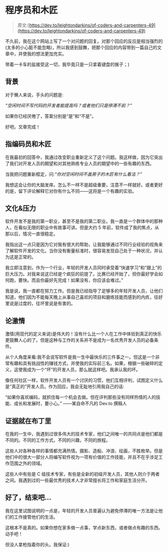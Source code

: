 # 程序员和木匠

> 原文:[https://dev.to/leightondarkins/of-coders-and-carpenters-49](https://dev.to/leightondarkins/of-coders-and-carpenters-49)

不久前，我在这个网站上写了一个对问题的回复。对那个回应的反应是相当强烈的(太多的小心脏不能忽略)，所以我感到鼓舞，把那个回应的内容带到一篇自己的文章中，并使我的想法更加充实。

带着一卡车的盐接受这一切，我毕竟只是一只拿着键盘的猴子；)

## [](#background)背景

对于懒人来说，手头的问题是:

*“空闲时间不写代码的开发者能提高吗？或者他们只是停滞不前？”*

如果你已经厌倦了，答案分别是“是”和“不是”。

好吧。文章完成！

## [](#of-coders-and-carpenters)指编码员和木匠

在我最初的回答中，我通过改变职业重新定义了这个问题。我这样做，因为它突出了我们对开发人员的期望和对其他熟练专业人员的期望中的一些有趣的东西。

当我把问题重新框定，问:*“你对空闲时间不盖房子的木匠有什么看法？”*

我想这会让你的大脑发痒。怎么不一样不是超级重要，注意不一样就好。或者更好的是，留下评论解释它对你有什么不同——这将是一个有趣的实验。

## [](#culture-amp-pressure)文化&压力

软件开发不是我的第一职业，甚至不是我的第二职业。我一直是一个群体中的那种人，在看似无限的职业中有故事可讲。但是大约 5 年前，软件成了我的焦点，从那以后，情况一直很稳定。

我指出这一点只是因为它对我有很大的帮助，让我能够通过不同行业经验的视角来了解软件开发的文化。当你没有衡量标准时，很容易发现自己处于一种状况，并认为这是正常的。

我立即注意到，作为一个行业，年轻的开发人员同时承受着“快速学习”和“跟上”的巨大压力。对我来说这已经是个疯狂的前提了。比赛已经开始了，但你最好学会如何跑，要快。而且你最好先完成！如果没有，你应该会难过。”

我是说，我一直都在努力工作。但是我已经指导了足够多的年轻开发人员，让他们知道，他们因为不能每天晚上从事自己喜欢的项目和磨练技能而感到的内疚，往好里说是过度的，往坏里说是有害的。

## [](#on-passion)论激情

激情(用现代的定义来说)是伟大的！没有什么比一个人在工作中体验到真正的快乐更鼓舞人心的了。但是这种与工作的关系并不是成为一名优秀开发人员的必备条件。

从个人角度来看:我不会说写软件是我一生中最快乐的三件事之一。但这是一个非常有趣和具有挑战性的赚钱方式，并使我的实际前三名。如果，根据一些破碎的定义，这使我成为一个“坏”的开发人员，那么就这样吧。我承认我的坏。

像任何社区一样，软件开发人员有一个讨厌的习惯，他们互相评判，试图定义什么是“真正的”开发人员。作为回应，我会无耻地引用我自己的话:

“如果你喜欢编码，就抓住每一个机会去做。但在评判那些没有同样热情的人的技能、成长和发展时，要小心。”
——某自命不凡的 Dev.to 撰稿人

## [](#the-proof-is-in-the-pudding)证据就在布丁里

在我的一生中，我遇到过很多伟大的技术专家，他们之间唯一的共同点是他们都是不同的。不同的工作方式，不同的兴趣，不同的旅程。

这些人对各种各样的事情都充满热情。摄影、造船、冲浪、绘画，不胜枚举。但是他们中的很大一部分人将编写软件视为一项有价值的工作技能，并且不在乎涉足工作范围之外的领域。

这些人中有些是 C 级技术专家，有些是全新的初级开发人员，其他人则介于两者之间。我遇到过的一些最优秀的技术人才非常擅长将工作和家庭生活分开。

## 好了，结束吧...

我在这里试图说明的一点是，年轻的开发人员普遍认为避免停滞的唯一方法是让他们的工作接管他们的生活。

这根本不是真的。如果你想在家多做一点事，学点新东西，或者做点有趣的东西。动手吧！

但没人拿枪指着你的头。我保证:)